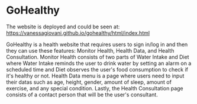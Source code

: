 # GoHealthy

The website is deployed and could be seen at: https://vanessagiovani.github.io/gohealthy/html/index.html

GoHealthy is a health website that requires users to sign in/log in and then they can use these features: Monitor Health, Health Data, and Health Consultation. Monitor Health consists of two parts of Water Intake and Diet where Water Intake reminds the user to drink water by setting an alarm on a scheduled time and Diet observes the user's food consumption to check if it's healthy or not. Health Data menu is a page where users need to input their datas such as age, height, gender, amount of sleep, amount of exercise, and any special condition. Lastly, the Health Consultation page consists of a contact person that will be the user's consultant.
